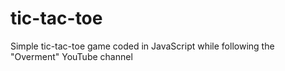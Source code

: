 # tic-tac-toe

Simple tic-tac-toe game coded in JavaScript while following the "Overment" YouTube channel
